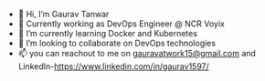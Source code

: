 - 👋 Hi, I’m Gaurav Tanwar
- 👀 Currently working as DevOps Engineer @ NCR Voyix
- 🌱 I’m currently learning Docker and Kubernetes
- 💞️ I’m looking to collaborate on DevOps technologies
- 📫 you can reachout to me on gauravatwork15@gmail.com and LinkedIn-https://www.linkedin.com/in/gaurav1597/

<!---
GauravDevops15/GauravDevops15 is a ✨ special ✨ repository because its `README.md` (this file) appears on your GitHub profile.
You can click the Preview link to take a look at your changes.
--->

